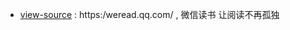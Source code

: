 - [view-source](https://taoste.github.io/Hello-World/github/weread.qq.com/) : https:/weread.qq.com/ , 微信读书 让阅读不再孤独 
